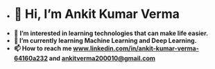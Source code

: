 - <h1>👋 Hi, I’m Ankit Kumar Verma</h1>
- 👀 <b>I’m interested in learning technologies that can make life easier.
- 🌱 I’m currently learning Machine Learning and Deep Learning.
- 📫 How to reach me www.linkedin.com/in/ankit-kumar-verma-64160a232 and ankitverma200010@gmail.com
</b>
<!---
ankitakv/ankitakv is a ✨ special ✨ repository because its `README.md` (this file) appears on your GitHub profile.
You can click the Preview link to take a look at your changes.
--->
